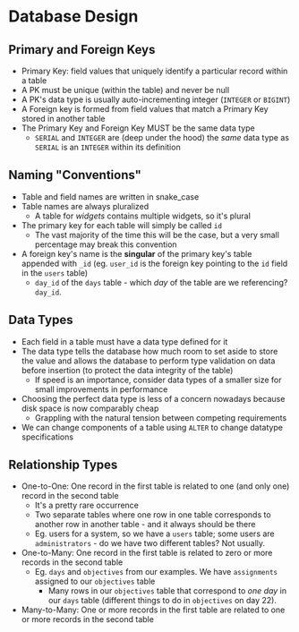 # Database Design

## Primary and Foreign Keys

* Primary Key: field values that uniquely identify a particular record within a table
* A PK must be unique (within the table) and never be null
* A PK's data type is usually auto-incrementing integer (`INTEGER` or `BIGINT`)
* A Foreign key is formed from field values that match a Primary Key stored in another table
* The Primary Key and Foreign Key MUST be the same data type
  * `SERIAL` and `INTEGER` are (deep under the hood) the *same* data type as `SERIAL` is an `INTEGER` within its definition

## Naming "Conventions"

* Table and field names are written in snake_case
* Table names are always pluralized
  * A table for *widgets* contains multiple widgets, so it's plural
* The primary key for each table will simply be called `id`
  * The vast majority of the time this will be the case, but a very small percentage may break this convention
* A foreign key's name is the **singular** of the primary key's table appended with `_id` (eg. `user_id` is the foreign key pointing to the `id` field in the `users` table)
  * `day_id` of the `days` table - which *day* of the table are we referencing? `day_id`.

## Data Types

* Each field in a table must have a data type defined for it
* The data type tells the database how much room to set aside to store the value and allows the database to perform type validation on data before insertion (to protect the data integrity of the table)
  * If speed is an importance, consider data types of a smaller size for small improvements in performance
* Choosing the perfect data type is less of a concern nowadays because disk space is now comparably cheap
  * Grappling with the natural tension between competing requirements
* We can change components of a table using `ALTER` to change datatype specifications

## Relationship Types

* One-to-One: One record in the first table is related to one (and only one) record in the second table
  * It's a pretty rare occurrence
  * Two separate tables where one row in one table corresponds to another row in another table - and it always should be there
  * Eg. users for a system, so we have a `users` table; some users are `administrators` - do we have two different tables? Not usually.
* One-to-Many: One record in the first table is related to zero or more records in the second table
  * Eg. `days` and `objectives` from our examples. We have `assignments` assigned to our `objectives` table
    * Many rows in our `objectives` table that correspond to *one day* in our `days` table (different things to do in `objectives` on day 22).
* Many-to-Many: One or more records in the first table are related to one or more records in the second table



